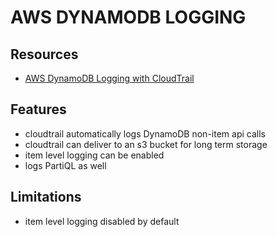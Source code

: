 # AWS DYNAMODB LOGGING

## Resources

- [AWS DynamoDB Logging with CloudTrail](https://docs.aws.amazon.com/amazondynamodb/latest/developerguide/logging-using-cloudtrail.html)

## Features

- cloudtrail automatically logs DynamoDB non-item api calls
- cloudtrail can deliver to an s3 bucket for long term storage
- item level logging can be enabled
- logs PartiQL as well

## Limitations

- item level logging disabled by default
